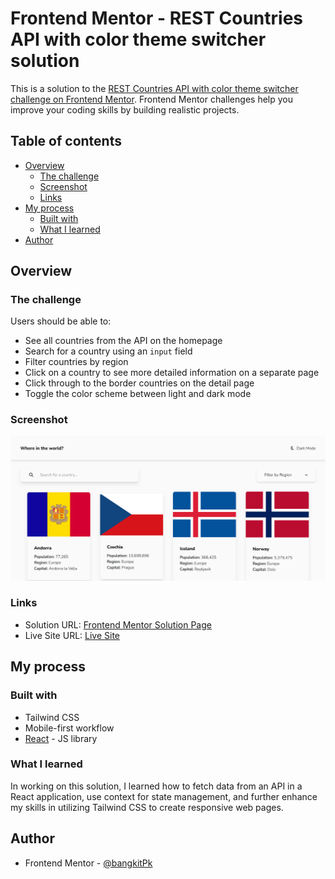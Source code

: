 # Frontend Mentor - REST Countries API with color theme switcher solution

This is a solution to the [REST Countries API with color theme switcher challenge on Frontend Mentor](https://www.frontendmentor.io/challenges/rest-countries-api-with-color-theme-switcher-5cacc469fec04111f7b848ca). Frontend Mentor challenges help you improve your coding skills by building realistic projects.

## Table of contents

- [Overview](#overview)
  - [The challenge](#the-challenge)
  - [Screenshot](#screenshot)
  - [Links](#links)
- [My process](#my-process)
  - [Built with](#built-with)
  - [What I learned](#what-i-learned)
- [Author](#author)

## Overview

### The challenge

Users should be able to:

- See all countries from the API on the homepage
- Search for a country using an `input` field
- Filter countries by region
- Click on a country to see more detailed information on a separate page
- Click through to the border countries on the detail page
- Toggle the color scheme between light and dark mode

### Screenshot

![](./public/screenshot.png)

### Links

- Solution URL: [Frontend Mentor Solution Page](https://www.frontendmentor.io/solutions/countries-app-using-tailwind-css-and-react-js-n8fY-nZxSX)
- Live Site URL: [Live Site](https://countries-app-bangkitpk.netlify.app/)

## My process

### Built with

- Tailwind CSS
- Mobile-first workflow
- [React](https://reactjs.org/) - JS library

### What I learned

In working on this solution, I learned how to fetch data from an API in a React application, use context for state management, and further enhance my skills in utilizing Tailwind CSS to create responsive web pages.

## Author

- Frontend Mentor - [@bangkitPk](https://www.frontendmentor.io/profile/bangkitPk)
